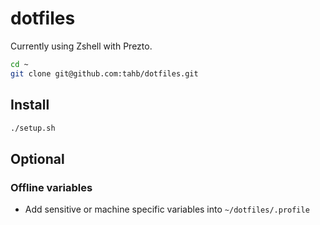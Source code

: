 dotfiles
========

Currently using Zshell with Prezto.

```bash
cd ~
git clone git@github.com:tahb/dotfiles.git
```

## Install

```bash
./setup.sh
```

## Optional

### Offline variables

- Add sensitive or machine specific variables into `~/dotfiles/.profile`
